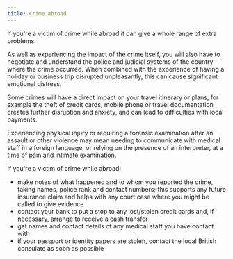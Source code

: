 ```yaml
---
title: Crime abroad
---
```


If you're a victim of crime while abroad it can give a whole range of extra problems.

As well as experiencing the impact of the crime itself, you will also have to negotiate and understand the police and judicial systems of the country where the crime occurred. When combined with the experience of having a holiday or business trip disrupted unpleasantly, this can cause significant emotional distress.

Some crimes will have a direct impact on your travel itinerary or plans, for example the theft of credit cards, mobile phone or travel documentation creates further disruption and anxiety, and can lead to difficulties with local payments.

Experiencing physical injury or requiring a forensic examination after an assault or other violence may mean needing to communicate with medical staff in a foreign language, or relying on the presence of an interpreter, at a time of pain and intimate examination.

If you're a victim of crime whlie abroad:

- make notes of what happened and to whom you reported the crime, taking names, police rank and contact numbers; this supports any future insurance claim and helps with any court case where you might be called to give evidence
- contact your bank to put a stop to any lost/stolen credit cards and, if necessary, arrange to receive a cash transfer
- get names and contact details of any medical staff you have contact with
- if your passport or identity papers are stolen, contact the local British consulate as soon as possible
